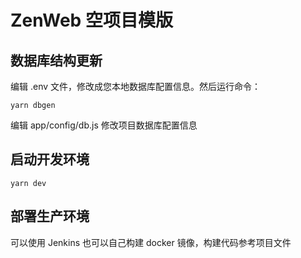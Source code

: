 # ZenWeb 空项目模版

## 数据库结构更新

编辑 .env 文件，修改成您本地数据库配置信息。然后运行命令：
```
yarn dbgen
```

编辑 app/config/db.js 修改项目数据库配置信息

## 启动开发环境

```
yarn dev
```

## 部署生产环境

可以使用 Jenkins 也可以自己构建 docker 镜像，构建代码参考项目文件
